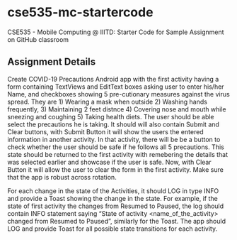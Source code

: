 # cse535-mc-startercode
CSE535 - Mobile Computing @ IIITD: Starter Code for Sample Assignment on GitHub classroom

## Assignment Details
Create COVID-19 Precautions Android app with the first activity having a form containing TextViews and EditText boxes asking user to enter his/her Name, and checkboxes showing 5 pre-cutionary measures against the virus spread. They are 1) Wearing a mask when outside 2) Washing hands frequently, 3) Maintaining 2 feet distnce 4) Covering nose and mouth while sneezing and coughing 5) Taking health diets.  The user should be able select the precautions he is taking. It should will also contain Submit and Clear buttons, with Submit Button it will show the users the entered information in another activity. In that activity, there will be be a button to check whether the user should be safe if he follows all 5 precautions. This state should be returned to the first activity with remebering the details that was selected earlier and showcase if the user is safe. Now, with Clear Button it will allow the user to clear the form in the first activity. Make sure that the app is robust across rotation.

For each change in the state of the Activities, it should LOG in type INFO and provide a Toast showing the change in the state. For example, if the state of first activity the changes from Resumed to Paused, the log should contain INFO statement saying “State of activity <name_of_the_activity> changed from Resumed to Paused”, similarly for the Toast. The app should LOG and provide Toast for all possible state transitions for each activity. 
